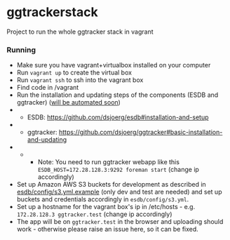 # ggtrackerstack
Project to run the whole ggtracker stack in vagrant

### Running
 * Make sure you have vagrant+virtualbox installed on your computer
 * Run `vagrant up` to create the virtual box
 * Run `vagrant ssh` to ssh into the vagrant box
 * Find code in /vagrant
 * Run the installation and updating steps of the components (ESDB and ggtracker) ([will be automated soon](https://github.com/gravelweb/ggtrackerstack/commit/e3bdbb30d9384d37e8b96692af81cefd5f8a87d2))
 * * ESDB: https://github.com/dsjoerg/esdb#installation-and-setup
 * * ggtracker: https://github.com/dsjoerg/ggtracker#basic-installation-and-updating
 * * * Note: You need to run ggtracker webapp like this `ESDB_HOST=172.28.128.3:9292 foreman start` (change ip accordingly)
 * Set up Amazon AWS S3 buckets for development as described in [esdb/config/s3.yml.example](https://github.com/dsjoerg/esdb/blob/master/config/s3.yml.example) (only dev and test are needed) and set up buckets and credentials accordingly in `esdb/config/s3.yml`.
 * Set up a hostname for the vagrant box's ip in /etc/hosts - e.g. `172.28.128.3 ggtracker.test` (change ip accordingly)
 * The app will be on `ggtracker.test` in the browser and uploading should work - otherwise please raise an issue here, so it can be fixed.
